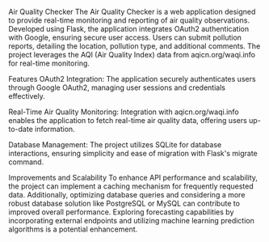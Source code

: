 Air Quality Checker
The Air Quality Checker is a web application designed to provide real-time monitoring and reporting of air quality observations. Developed using Flask, the application integrates OAuth2 authentication with Google, ensuring secure user access. Users can submit pollution reports, detailing the location, pollution type, and additional comments. The project leverages the AQI (Air Quality Index) data from aqicn.org/waqi.info for real-time monitoring.

Features
OAuth2 Integration: The application securely authenticates users through Google OAuth2, managing user sessions and credentials effectively.

Real-Time Air Quality Monitoring: Integration with aqicn.org/waqi.info enables the application to fetch real-time air quality data, offering users up-to-date information.

Database Management: The project utilizes SQLite for database interactions, ensuring simplicity and ease of migration with Flask's migrate command.

Improvements and Scalability
To enhance API performance and scalability, the project can implement a caching mechanism for frequently requested data. Additionally, optimizing database queries and considering a more robust database solution like PostgreSQL or MySQL can contribute to improved overall performance. Exploring forecasting capabilities by incorporating external endpoints and utilizing machine learning prediction algorithms is a potential enhancement.

